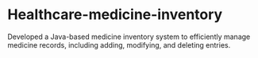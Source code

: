 # Healthcare-medicine-inventory
Developed a Java-based medicine inventory system to efficiently manage medicine records, including adding, modifying, and deleting entries.
